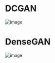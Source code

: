 # DCGAN
![image](https://user-images.githubusercontent.com/16235124/117914273-94f98e00-b315-11eb-8652-732822bca47b.png)

# DenseGAN
![image](https://user-images.githubusercontent.com/16235124/117914309-a93d8b00-b315-11eb-97ea-fbdb428e0d3e.png)

